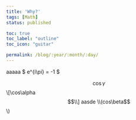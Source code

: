 ```yaml
---
title: 'Why?'
tags: [Math]
status: published

toc: true
toc_label: "outline"
toc_icon: "guitar"

permalink: /blog/:year/:month/:day/
---
```


aaaaa  $ e^{i\pi} = -1 $

$$\cos\gamma$$
\\[\cos\alpha$$\\]
aasde \\(cos\beta$$\\)
